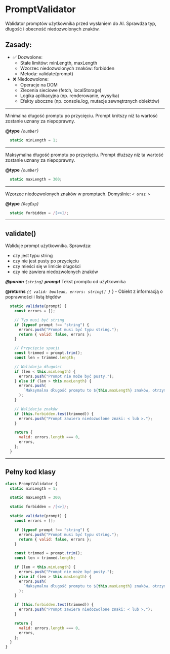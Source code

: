 # PromptValidator

Walidator promptów użytkownika przed wysłaniem do AI.
Sprawdza typ, długość i obecność niedozwolonych znaków.
## Zasady:
- ✅ Dozwolone:
  - Stałe limitów: minLength, maxLength
  - Wzorzec niedozwolonych znaków: forbidden
  - Metoda: validate(prompt)
- ❌ Niedozwolone:
  - Operacje na DOM
  - Zlecenia sieciowe (fetch, localStorage)
  - Logika aplikacyjna (np. renderowanie, wysyłka)
  - Efekty uboczne (np. console.log, mutacje zewnętrznych obiektów)

---

Minimalna długość promptu po przycięciu.
Prompt krótszy niż ta wartość zostanie uznany za niepoprawny.

**@type** *`{number}`*

```javascript
  static minLength = 1;
```

---

Maksymalna długość promptu po przycięciu.
Prompt dłuższy niż ta wartość zostanie uznany za niepoprawny.

**@type** *`{number}`*

```javascript
  static maxLength = 300;
```

---

Wzorzec niedozwolonych znaków w promptach.
Domyślnie: `< oraz >`

**@type** *`{RegExp}`*

```javascript
  static forbidden = /[<>]/;
```

---

## validate()

Waliduje prompt użytkownika.
Sprawdza:
- czy jest typu string
- czy nie jest pusty po przycięciu
- czy mieści się w limicie długości
- czy nie zawiera niedozwolonych znaków

**_@param_** *`{string}`* _**prompt**_  Tekst promptu od użytkownika

**@returns** *`{{ valid: boolean, errors: string[] }`*  } - Obiekt z informacją o poprawności i listą błędów

```javascript
  static validate(prompt) {
    const errors = [];

    // Typ musi być string
    if (typeof prompt !== "string") {
      errors.push("Prompt musi być typu string.");
      return { valid: false, errors };
    }

    // Przycięcie spacji
    const trimmed = prompt.trim();
    const len = trimmed.length;

    // Walidacja długości
    if (len < this.minLength) {
      errors.push("Prompt nie może być pusty.");
    } else if (len > this.maxLength) {
      errors.push(
        `Maksymalna długość promptu to ${this.maxLength} znaków, otrzymano ${len}.`
      );
    }

    // Walidacja znaków
    if (this.forbidden.test(trimmed)) {
      errors.push("Prompt zawiera niedozwolone znaki: < lub >.");
    }

    return {
      valid: errors.length === 0,
      errors,
    };
  }
```

---

## Pełny kod klasy

```javascript
class PromptValidator {
  static minLength = 1;

  static maxLength = 300;

  static forbidden = /[<>]/;

  static validate(prompt) {
    const errors = [];

    if (typeof prompt !== "string") {
      errors.push("Prompt musi być typu string.");
      return { valid: false, errors };
    }

    const trimmed = prompt.trim();
    const len = trimmed.length;

    if (len < this.minLength) {
      errors.push("Prompt nie może być pusty.");
    } else if (len > this.maxLength) {
      errors.push(
        `Maksymalna długość promptu to ${this.maxLength} znaków, otrzymano ${len}.`
      );
    }

    if (this.forbidden.test(trimmed)) {
      errors.push("Prompt zawiera niedozwolone znaki: < lub >.");
    }

    return {
      valid: errors.length === 0,
      errors,
    };
  }
}
```